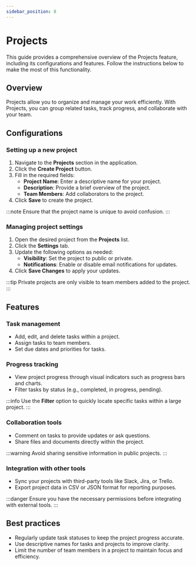```yaml
---
sidebar_position: 8
---
```


# Projects

This guide provides a comprehensive overview of the Projects feature, including its configurations and features. Follow the instructions below to make the most of this functionality.

## Overview

Projects allow you to organize and manage your work efficiently. With Projects, you can group related tasks, track progress, and collaborate with your team.

## Configurations

### Setting up a new project

1. Navigate to the **Projects** section in the application.
2. Click the **Create Project** button.
3. Fill in the required fields:
    - **Project Name**: Enter a descriptive name for your project.
    - **Description**: Provide a brief overview of the project.
    - **Team Members**: Add collaborators to the project.
4. Click **Save** to create the project.

:::note
Ensure that the project name is unique to avoid confusion.
:::

### Managing project settings

1. Open the desired project from the **Projects** list.
2. Click the **Settings** tab.
3. Update the following options as needed:
    - **Visibility**: Set the project to public or private.
    - **Notifications**: Enable or disable email notifications for updates.
4. Click **Save Changes** to apply your updates.

:::tip
Private projects are only visible to team members added to the project.
:::

## Features

### Task management

- Add, edit, and delete tasks within a project.
- Assign tasks to team members.
- Set due dates and priorities for tasks.

### Progress tracking

- View project progress through visual indicators such as progress bars and charts.
- Filter tasks by status (e.g., completed, in progress, pending).

:::info
Use the **Filter** option to quickly locate specific tasks within a large project.
:::

### Collaboration tools

- Comment on tasks to provide updates or ask questions.
- Share files and documents directly within the project.

:::warning
Avoid sharing sensitive information in public projects.
:::

### Integration with other tools

- Sync your projects with third-party tools like Slack, Jira, or Trello.
- Export project data in CSV or JSON format for reporting purposes.

:::danger
Ensure you have the necessary permissions before integrating with external tools.
:::

## Best practices

- Regularly update task statuses to keep the project progress accurate.
- Use descriptive names for tasks and projects to improve clarity.
- Limit the number of team members in a project to maintain focus and efficiency.
